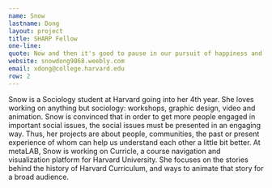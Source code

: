 ```yaml
---
name: Snow
lastname: Dong
layout: project
title: SHARP Fellow
one-line: 
quote: Now and then it's good to pause in our pursuit of happiness and just be happy. —Fortune Cookie
website: snowdong9868.weebly.com
email: xdong@college.harvard.edu
row: 2
---
```

Snow is a Sociology student at Harvard going into her 4th year. She loves working on anything but sociology: workshops, graphic design, video and animation. Snow is convinced that in order to get more people engaged in important social issues, the social issues must be presented in an engaging way. Thus, her projects are about people, communities, the past or present experience of whom can help us understand each other a little bit better. At metaLAB, Snow is working on Curricle, a course navigation and visualization platform for Harvard University. She focuses on the stories behind the history of Harvard Curriculum, and ways to animate that story for a broad audience.
